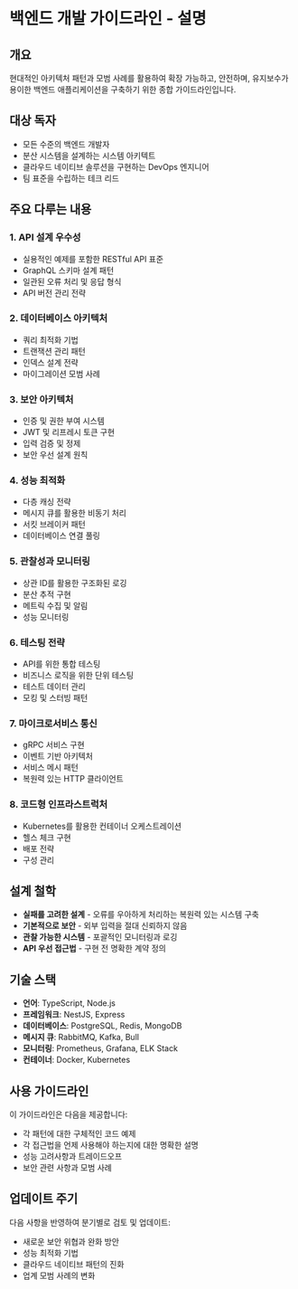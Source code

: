 # 백엔드 개발 가이드라인 - 설명

## 개요

현대적인 아키텍처 패턴과 모범 사례를 활용하여 확장 가능하고, 안전하며, 유지보수가 용이한 백엔드 애플리케이션을 구축하기 위한 종합 가이드라인입니다.

## 대상 독자

- 모든 수준의 백엔드 개발자
- 분산 시스템을 설계하는 시스템 아키텍트
- 클라우드 네이티브 솔루션을 구현하는 DevOps 엔지니어
- 팀 표준을 수립하는 테크 리드

## 주요 다루는 내용

### 1. **API 설계 우수성**

- 실용적인 예제를 포함한 RESTful API 표준
- GraphQL 스키마 설계 패턴
- 일관된 오류 처리 및 응답 형식
- API 버전 관리 전략

### 2. **데이터베이스 아키텍처**

- 쿼리 최적화 기법
- 트랜잭션 관리 패턴
- 인덱스 설계 전략
- 마이그레이션 모범 사례

### 3. **보안 아키텍처**

- 인증 및 권한 부여 시스템
- JWT 및 리프레시 토큰 구현
- 입력 검증 및 정제
- 보안 우선 설계 원칙

### 4. **성능 최적화**

- 다층 캐싱 전략
- 메시지 큐를 활용한 비동기 처리
- 서킷 브레이커 패턴
- 데이터베이스 연결 풀링

### 5. **관찰성과 모니터링**

- 상관 ID를 활용한 구조화된 로깅
- 분산 추적 구현
- 메트릭 수집 및 알림
- 성능 모니터링

### 6. **테스팅 전략**

- API를 위한 통합 테스팅
- 비즈니스 로직을 위한 단위 테스팅
- 테스트 데이터 관리
- 모킹 및 스터빙 패턴

### 7. **마이크로서비스 통신**

- gRPC 서비스 구현
- 이벤트 기반 아키텍처
- 서비스 메시 패턴
- 복원력 있는 HTTP 클라이언트

### 8. **코드형 인프라스트럭처**

- Kubernetes를 활용한 컨테이너 오케스트레이션
- 헬스 체크 구현
- 배포 전략
- 구성 관리

## 설계 철학

- **실패를 고려한 설계** - 오류를 우아하게 처리하는 복원력 있는 시스템 구축
- **기본적으로 보안** - 외부 입력을 절대 신뢰하지 않음
- **관찰 가능한 시스템** - 포괄적인 모니터링과 로깅
- **API 우선 접근법** - 구현 전 명확한 계약 정의

## 기술 스택

- **언어**: TypeScript, Node.js
- **프레임워크**: NestJS, Express
- **데이터베이스**: PostgreSQL, Redis, MongoDB
- **메시지 큐**: RabbitMQ, Kafka, Bull
- **모니터링**: Prometheus, Grafana, ELK Stack
- **컨테이너**: Docker, Kubernetes

## 사용 가이드라인

이 가이드라인은 다음을 제공합니다:
- 각 패턴에 대한 구체적인 코드 예제
- 각 접근법을 언제 사용해야 하는지에 대한 명확한 설명
- 성능 고려사항과 트레이드오프
- 보안 관련 사항과 모범 사례

## 업데이트 주기

다음 사항을 반영하여 분기별로 검토 및 업데이트:
- 새로운 보안 위협과 완화 방안
- 성능 최적화 기법
- 클라우드 네이티브 패턴의 진화
- 업계 모범 사례의 변화